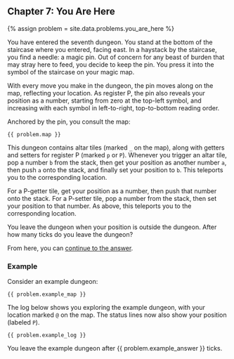## Chapter 7: You Are Here

{% assign problem = site.data.problems.you_are_here %}

You have entered the seventh dungeon. You stand at the bottom of the staircase where you entered, facing east. In a haystack by the staircase, you find a needle: a magic pin. Out of concern for any beast of burden that may stray here to feed, you decide to keep the pin. You press it into the symbol of the staircase on your magic map.

With every move you make in the dungeon, the pin moves along on the map, reflecting your location. As register P, the pin also reveals your position as a number, starting from zero at the top-left symbol, and increasing with each symbol in left-to-right, top-to-bottom reading order.

Anchored by the pin, you consult the map:

```
{{ problem.map }}
```

This dungeon contains altar tiles (marked `_` on the map), along with getters and setters for register P (marked `p` or `P`). Whenever you trigger an altar tile, pop a number `b` from the stack, then get your position as another number `a`, then push `a` onto the stack, and finally set your position to `b`. This teleports you to the corresponding location.

For a P-getter tile, get your position as a number, then push that number onto the stack. For a P-setter tile, pop a number from the stack, then set your position to that number. As above, this teleports you to the corresponding location.

You leave the dungeon when your position is outside the dungeon. After how many ticks do you leave the dungeon?

From here, you can [continue to the answer](../../answers/chapters/07/you-are-here.md).


### Example

Consider an example dungeon:

```
{{ problem.example_map }}
```

The log below shows you exploring the example dungeon, with your location marked `@` on the map. The status lines now also show your position (labeled `P`).

```
{{ problem.example_log }}
```

You leave the example dungeon after {{ problem.example_answer }} ticks.
